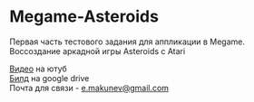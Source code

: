 # Megame-Asteroids
Первая часть тестового задания для аппликации в Megame. Воссоздание аркадной игры Asteroids с Atari 

[Видео](https://youtu.be/G6NZubwpYY8) на ютуб  
[Билд](https://drive.google.com/drive/folders/15gTftaY0TV4Lb4eje07d7Fj0zcRwjVO_?usp=sharing) на google drive  
Почта для связи - e.makunev@gmail.com

